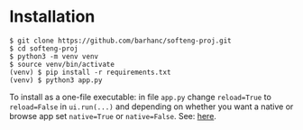 # Installation

```shell
$ git clone https://github.com/barhanc/softeng-proj.git
$ cd softeng-proj
$ python3 -m venv venv
$ source venv/bin/activate
(venv) $ pip install -r requirements.txt
(venv) $ python3 app.py
```

To install as a one-file executable: in file `app.py` change `reload=True` to `reload=False` in
`ui.run(...)` and depending on whether you want a native or browse app set `native=True` or
`native=False`. See: [here](https://nicegui.io/documentation/section_configuration_deployment).